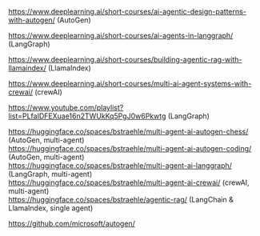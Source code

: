 https://www.deeplearning.ai/short-courses/ai-agentic-design-patterns-with-autogen/ (AutoGen)  

https://www.deeplearning.ai/short-courses/ai-agents-in-langgraph/ (LangGraph)

https://www.deeplearning.ai/short-courses/building-agentic-rag-with-llamaindex/ (LlamaIndex)  

https://www.deeplearning.ai/short-courses/multi-ai-agent-systems-with-crewai/ (crewAI)  

https://www.youtube.com/playlist?list=PLfaIDFEXuae16n2TWUkKq5PgJ0w6Pkwtg (LangGraph)  

https://huggingface.co/spaces/bstraehle/multi-agent-ai-autogen-chess/ (AutoGen, multi-agent)  
https://huggingface.co/spaces/bstraehle/multi-agent-ai-autogen-coding/ (AutoGen, multi-agent)  
https://huggingface.co/spaces/bstraehle/multi-agent-ai-langgraph/ (LangGraph, multi-agent)  
https://huggingface.co/spaces/bstraehle/multi-agent-ai-crewai/ (crewAI, multi-agent)  
https://huggingface.co/spaces/bstraehle/agentic-rag/ (LangChain & LlamaIndex, single agent)  

https://github.com/microsoft/autogen/  
